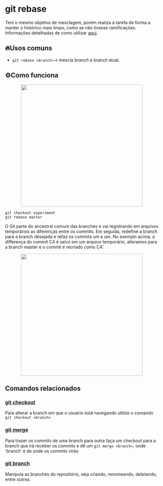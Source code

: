 # git rebase

Tem o mesmo objetivo de mesclagem, porém realiza a tarefa de forma a manter o histórico mais limpo, como se não tivesse ramificações. Informações detalhadas de como utilizar [aqui](https://git-scm.com/book/pt-br/v2/Branches-no-Git-Rebase).

## 🔥Usos comuns
- `git rebase <branch>`-> mescla _branch_ à branch atual.

## ⚙️Como funciona
  <p align='center'>  <img src='https://git-scm.com/book/en/v2/images/basic-rebase-1.png' width='400px'></p>
  
  ```
  git checkout experiment
  git rebase master
  ```
  
  O Git parte do ancestral comum das branches e vai registrando em arquivos temporários as diferenças entre os commits. Em seguida, redefine a branch para a branch desejada e refaz os commits um a um. No exemplo acima, a differença do commit C4 é salvo em um arquivo temporário, alteramos para a branch master e o commit é recriado como C4'.
  
   <p align='center'>  <img src='https://git-scm.com/book/en/v2/images/basic-rebase-3.png' width='400px'></p>

  

## Comandos relacionados
### [git checkout](https://github.com/viniirbr/github-tutorial/blob/main/Comandos%20Essenciais/git-checkout.md)
Para alterar a branch em que o usuário está navegando utilize o comando `git checkout <branch>`
### [git merge](https://github.com/viniirbr/github-tutorial/blob/main/Comandos%20Essenciais/git-merge.md)
Para trazer os commits de uma branch para outra faça um checkout para a branch que irá receber os commits e dê um `git merge <branch>`, onde 'branch' é de onde os commits virão
### [git branch](https://github.com/viniirbr/github-tutorial/blob/main/Comandos%20Essenciais/git-branch.md)
Manipula as branches do repositório, seja criando, renomeando, deletando, entre outros.
